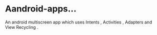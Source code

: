 # Aandroid-apps...
 An android multiscreen app which uses Intents , Activities , Adapters and View Recycling .
